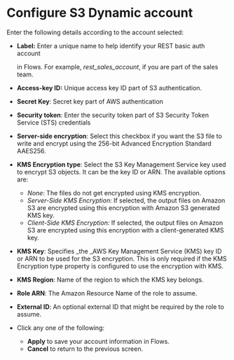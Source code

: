 # Configure S3 Dynamic account

Enter the following details according to the account selected:

*   **Label:** Enter a unique name to help identify your REST basic auth account

    in Flows. For example, _rest\_sales\_account_, if you are part of the sales team.
* **Access-key ID:** Unique access key ID part of S3 authentication.
* **Secret Key**: Secret key part of AWS authentication
* **Security token**: Enter the security token part of S3 Security Token Service (STS) credentials
* **Server-side encryption**: Select this checkbox if you want the S3 file to write and encrypt using the 256-bit Advanced Encryption Standard AAES256.
* **KMS Encryption type**: Select the S3 Key Management Service key used to encrypt S3 objects. It can be the key ID or ARN. The available options are:
  * _None_: The files do not get encrypted using KMS encryption.
  * _Server-Side KMS Encryption:_ If selected, the output files on Amazon S3 are encrypted using this encryption with Amazon S3 generated KMS key.
  * _Client-Side KMS Encryption:_ If selected, the output files on Amazon S3 are encrypted using this encryption with a client-generated KMS key.
* **KMS Key**: Specifies \_the \_AWS Key Management Service (KMS) key ID or ARN to be used for the S3 encryption. This is only required if the KMS Encryption type property is configured to use the encryption with KMS.
* **KMS Region**: Name of the region to which the KMS key belongs.
* **Role ARN**: The Amazon Resource Name of the role to assume.
* **External ID**: An optional external ID that might be required by the role to assume.
* Click any one of the following:
  * **Apply** to save your account information in Flows.
  * **Cancel** to return to the previous screen.
